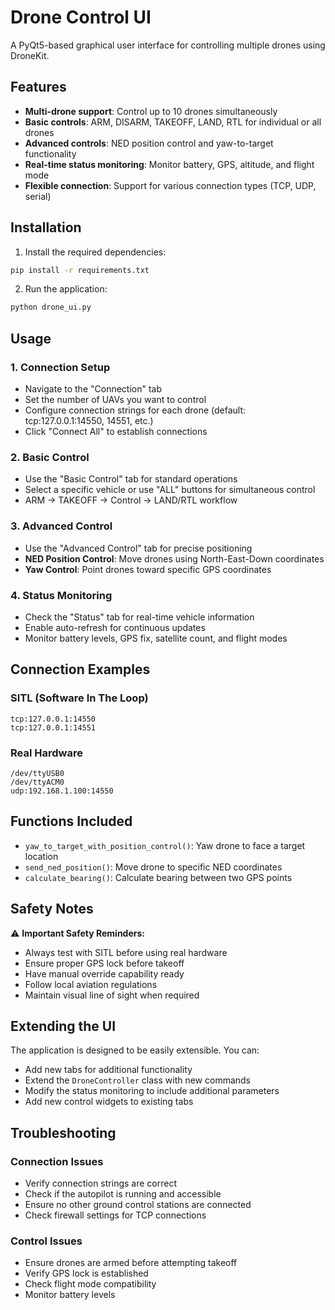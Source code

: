 # Drone Control UI

A PyQt5-based graphical user interface for controlling multiple drones using DroneKit.

## Features

- **Multi-drone support**: Control up to 10 drones simultaneously
- **Basic controls**: ARM, DISARM, TAKEOFF, LAND, RTL for individual or all drones
- **Advanced controls**: NED position control and yaw-to-target functionality
- **Real-time status monitoring**: Monitor battery, GPS, altitude, and flight mode
- **Flexible connection**: Support for various connection types (TCP, UDP, serial)

## Installation

1. Install the required dependencies:
```bash
pip install -r requirements.txt
```

2. Run the application:
```bash
python drone_ui.py
```

## Usage

### 1. Connection Setup
- Navigate to the "Connection" tab
- Set the number of UAVs you want to control
- Configure connection strings for each drone (default: tcp:127.0.0.1:14550, 14551, etc.)
- Click "Connect All" to establish connections

### 2. Basic Control
- Use the "Basic Control" tab for standard operations
- Select a specific vehicle or use "ALL" buttons for simultaneous control
- ARM → TAKEOFF → Control → LAND/RTL workflow

### 3. Advanced Control
- Use the "Advanced Control" tab for precise positioning
- **NED Position Control**: Move drones using North-East-Down coordinates
- **Yaw Control**: Point drones toward specific GPS coordinates

### 4. Status Monitoring
- Check the "Status" tab for real-time vehicle information
- Enable auto-refresh for continuous updates
- Monitor battery levels, GPS fix, satellite count, and flight modes

## Connection Examples

### SITL (Software In The Loop)
```
tcp:127.0.0.1:14550
tcp:127.0.0.1:14551
```

### Real Hardware
```
/dev/ttyUSB0
/dev/ttyACM0
udp:192.168.1.100:14550
```

## Functions Included

- `yaw_to_target_with_position_control()`: Yaw drone to face a target location
- `send_ned_position()`: Move drone to specific NED coordinates
- `calculate_bearing()`: Calculate bearing between two GPS points

## Safety Notes

⚠️ **Important Safety Reminders:**
- Always test with SITL before using real hardware
- Ensure proper GPS lock before takeoff
- Have manual override capability ready
- Follow local aviation regulations
- Maintain visual line of sight when required

## Extending the UI

The application is designed to be easily extensible. You can:
- Add new tabs for additional functionality
- Extend the `DroneController` class with new commands
- Modify the status monitoring to include additional parameters
- Add new control widgets to existing tabs

## Troubleshooting

### Connection Issues
- Verify connection strings are correct
- Check if the autopilot is running and accessible
- Ensure no other ground control stations are connected
- Check firewall settings for TCP connections

### Control Issues
- Ensure drones are armed before attempting takeoff
- Verify GPS lock is established
- Check flight mode compatibility
- Monitor battery levels